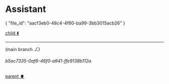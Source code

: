 # Assistant

{
  "file_id": "aacf3eb0-48c4-4f60-ba99-3bb3015acb26"
}

[child ⬇️](#b5ac7335-0af8-46f0-a941-ffe9138b112a)

---

(main branch ⎇)
###### b5ac7335-0af8-46f0-a941-ffe9138b112a
[parent ⬆️](#ca6cf67b-cf6b-4bfb-b60c-2b1330b9d4d6)
